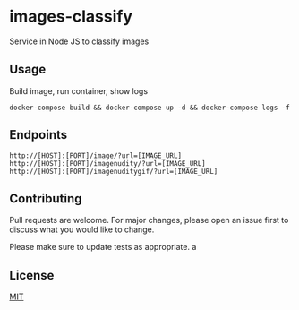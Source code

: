# images-classify
Service in Node JS to classify images
## Usage
Build image, run container, show logs
```
docker-compose build && docker-compose up -d && docker-compose logs -f
```
## Endpoints
```
http://[HOST]:[PORT]/image/?url=[IMAGE_URL]
http://[HOST]:[PORT]/imagenudity/?url=[IMAGE_URL]
http://[HOST]:[PORT]/imagenuditygif/?url=[IMAGE_URL]
```
## Contributing
Pull requests are welcome. For major changes, please open an issue first to discuss what you would like to change.

Please make sure to update tests as appropriate.
a
## License
[MIT](https://choosealicense.com/licenses/mit/)
